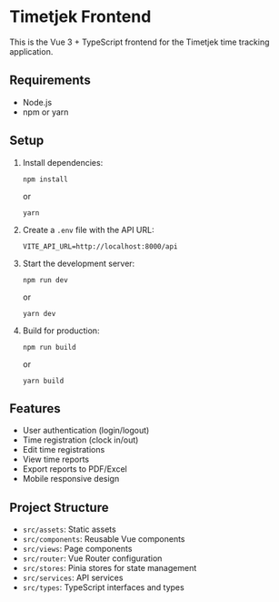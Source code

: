 # Timetjek Frontend

This is the Vue 3 + TypeScript frontend for the Timetjek time tracking application.

## Requirements

- Node.js
- npm or yarn

## Setup

1. Install dependencies:
   ```
   npm install
   ```
   or
   ```
   yarn
   ```

2. Create a `.env` file with the API URL:
   ```
   VITE_API_URL=http://localhost:8000/api
   ```

3. Start the development server:
   ```
   npm run dev
   ```
   or
   ```
   yarn dev
   ```

4. Build for production:
   ```
   npm run build
   ```
   or
   ```
   yarn build
   ```

## Features

- User authentication (login/logout)
- Time registration (clock in/out)
- Edit time registrations
- View time reports
- Export reports to PDF/Excel
- Mobile responsive design

## Project Structure

- `src/assets`: Static assets
- `src/components`: Reusable Vue components
- `src/views`: Page components
- `src/router`: Vue Router configuration
- `src/stores`: Pinia stores for state management
- `src/services`: API services
- `src/types`: TypeScript interfaces and types
